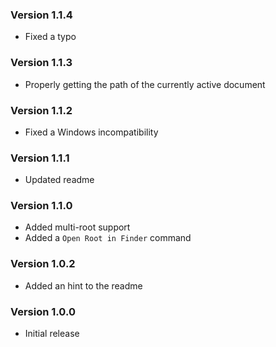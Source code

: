 ### Version 1.1.4
- Fixed a typo

### Version 1.1.3
- Properly getting the path of the currently active document

### Version 1.1.2
- Fixed a Windows incompatibility

### Version 1.1.1
- Updated readme

### Version 1.1.0
- Added multi-root support
- Added a `Open Root in Finder` command

### Version 1.0.2
- Added an hint to the readme

### Version 1.0.0
- Initial release
